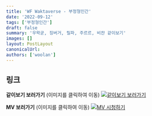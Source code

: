 ```yaml
---
title: 'WF Waktaverse - 부정형인간'
date: '2022-09-12'
tags: ['부정형인간']
draft: false
summary: '우왁굳, 징버거, 릴파, 주르르, 비챤 같이보기'
images: []
layout: PostLayout
canonicalUrl:
authors: ['woolan']
---
```


## 링크

**같이보기 보러가기** (이미지를 클릭하여 이동)
[![같이보기 보러가기](../static/images/logo.png)](https://cafe.naver.com/steamindiegame/7603510)

**MV 보러가기** (이미지를 클릭하여 이동)
[![MV 시청하기](https://i.ytimg.com/vi/hG-Wd3cJIuM/maxresdefault.jpg)](https://youtu.be/hG-Wd3cJIuM)
